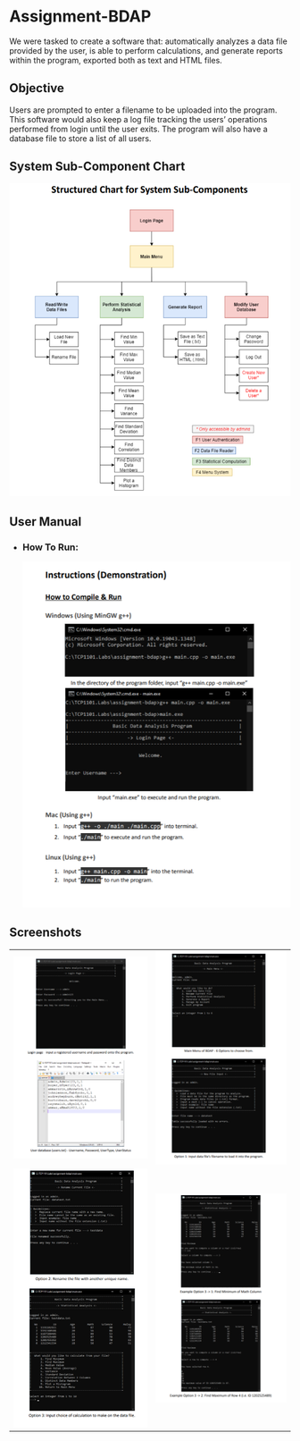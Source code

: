 # Assignment-BDAP
We were tasked to create a software that: automatically analyzes a data file provided by the
user, is able to perform calculations, and generate reports within the program, exported
both as text and HTML files. 

## Objective
Users are prompted to enter a filename to be uploaded into the
program. This software would also keep a log file tracking the users’ operations performed
from login until the user exits. The program will also have a database file to store a list of all
users.

## System Sub-Component Chart
  <tr>
    <td><img src="demo/Structured_Chart.png" alt="Tutorial"></td>
  </tr>

## User Manual
- ### How To Run:
  <tr>
    <td><img src="demo/Instructions.png" alt="Tutorial"></td>
  </tr>
        
## Screenshots
<table>
  <tr>
    <td><img src="demo/s1.png" alt="Game_Screen1"></td>
    <td><img src="demo/s2.png" alt="Game Over Screen"></td>
  </tr>
  <tr>
    <td><img src="demo/s3.png" alt="Game_Screen1"></td>
    <td><img src="demo/s4.png" alt="Game Over Screen"></td>
  </tr>

